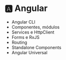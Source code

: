 # 🅰️ Angular

- Angular CLI
- Componentes, módulos
- Services e HttpClient
- Forms e RxJS
- Routing
- Standalone Components
- Angular Universal